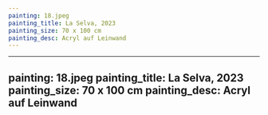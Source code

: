 ```yaml
---
painting: 18.jpeg
painting_title: La Selva, 2023
painting_size: 70 x 100 cm
painting_desc: Acryl auf Leinwand
---
```

---
painting: 18.jpeg
painting_title: La Selva, 2023
painting_size: 70 x 100 cm
painting_desc: Acryl auf Leinwand
---
